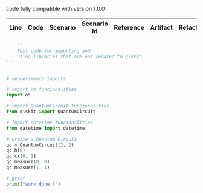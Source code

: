 code fully compatible with version 1.0.0

| Line | Code | Scenario | Scenario Id | Reference | Artifact | Refactoring |
| :--: | :--- | :------- | :---------: | :-------: | :------- | :---------- |


```python  
    '''
    Test code for importing and 
    using libraries that are not related to Qiskit.
'''


# requeriments imports

# import os funcionalities
import os

# import QuantumCircuit funcionalities
from qiskit import QuantumCircuit

# import datetime funcionalities
from datetime import datetime

# create a Quantum Circuit
qc = QuantumCircuit(2, 2)
qc.h(0)
qc.cx(0, 1)
qc.measure(0, 0)
qc.measure(1, 1)

# print
print("work done !")
```